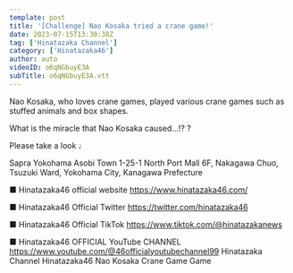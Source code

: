 ```yaml
---
template: post
title: '[Challenge] Nao Kosaka tried a crane game!'
date: 2023-07-15T13:30:38Z
tag: ['Hinatazaka Channel']
category: ['Hinatazaka46']
author: auto 
videoID: o6qNGbuyE3A
subTitle: o6qNGbuyE3A.vtt
---
```

Nao Kosaka, who loves crane games, played various crane games such as stuffed animals and box shapes.

What is the miracle that Nao Kosaka caused...!? ?

Please take a look ♩

<Photography cooperation>
Sapra Yokohama Asobi Town
1-25-1 North Port Mall 6F, Nakagawa Chuo, Tsuzuki Ward, Yokohama City, Kanagawa Prefecture

■ Hinatazaka46 official website
https://www.hinatazaka46.com/

■ Hinatazaka46 Official Twitter
https://twitter.com/hinatazaka46

■ Hinatazaka46 Official TikTok
https://www.tiktok.com/@hinatazakanews

■ Hinatazaka46 OFFICIAL YouTube CHANNEL
https://www.youtube.com/@46officialyoutubechannel99
Hinatazaka Channel Hinatazaka46 Nao Kosaka Crane Game Game